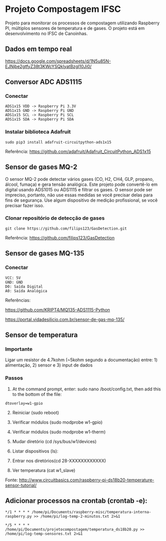 # Projeto Compostagem IFSC

Projeto para monitorar os processos de compostagem utilizando Raspberry PI, múltiplos sensores de temperatura e de gases. O projeto está em desenvolvimento no IFSC de Canoinhas.


## Dados em tempo real
https://docs.google.com/spreadsheets/d/1N5u85N-EJNjbe2gtfyZ38t3KWcYSQklyatBzgI10Ji0/


## Conversor ADC ADS1115

### Conectar

    ADS1x15 VDD -> Raspberry Pi 3.3V
    ADS1x15 GND -> Raspberry Pi GND
    ADS1x15 SCL -> Raspberry Pi SCL
    ADS1x15 SDA -> Raspberry Pi SDA

### Instalar biblioteca Adafruit

  `sudo pip3 install adafruit-circuitpython-ads1x15`
  
Referência: https://github.com/adafruit/Adafruit_CircuitPython_ADS1x15


## Sensor de gases MQ-2

O sensor MQ-2 pode detectar vários gases (CO, H2, CH4, GLP, propano, álcool, fumaça) e gera tensão analógica. Este projeto pode convertê-lo em digital usando ADS1015 ou ADS1115 e filtrar os gases. O sensor pode ser impreciso, portanto, não use essas medidas se você precisar delas para fins de segurança. Use algum dispositivo de medição profissional, se você precisar fazer isso.

### Clonar repositório de detecção de gases
    git clone https://github.com/filips123/GasDetection.git

Referência: https://github.com/filips123/GasDetection


## Sensor de gases MQ-135

### Conectar

    VCC: 5V
    GND: GND
    D0: Saída Digital
    A0: Saída Analógica

Referências: 

https://github.com/KRIPT4/MQ135-ADS1115-Python

https://portal.vidadesilicio.com.br/sensor-de-gas-mq-135/

## Sensor de temperatura


### Importante

Ligar um resistor de 4.7kohm (~5kohm segundo a documentação) entre: 1) alimentação, 2) sensor e 3) input de dados


### Passos

1. At the command prompt, enter: sudo nano /boot/config.txt, then add this to the bottom of the file:

  `dtoverlay=w1-gpio`

2. Reiniciar (sudo reboot)

3. Verificar módulos (sudo modprobe w1-gpio)

4. Verificar módulos (sudo modprobe w1-therm)

5. Mudar diretório (cd /sys/bus/w1/devices)

6. Listar dispositivos (ls):

7. Entrar nos diretórios(cd 28-XXXXXXXXXXXX)

8. Ver temperatura (cat w1_slave)


Fonte: http://www.circuitbasics.com/raspberry-pi-ds18b20-temperature-sensor-tutorial/

## Adicionar processos na crontab (crontab -e):

  `*/1 * * * * /home/pi/Documents/raspberry-misc/temperatura-interna-raspberry.py >> /home/pi/log-temp-2-minutos.txt 2>&1`

   `*/5 * * * * /home/pi/Documents/projetocompostagem/temperatura_ds18b20.py >> /home/pi/log-temp-sensores.txt 2>&1`
